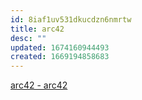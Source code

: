 ```yaml
---
id: 8iaf1uv531dkucdzn6nmrtw
title: arc42
desc: ""
updated: 1674160944493
created: 1669194858683
---
```


[arc42 - arc42](https://arc42.org/)
